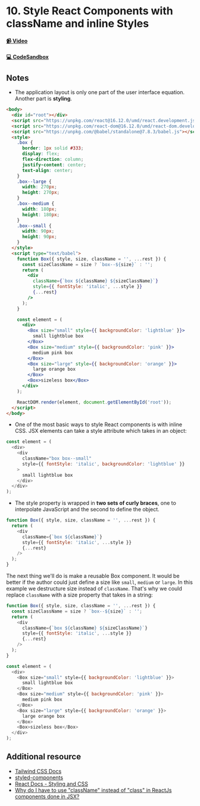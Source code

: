 # 10. Style React Components with className and inline Styles

#### [📹 Video](https://egghead.io/lessons/react-v2-10-style-react-components-with-classname-and-inline-styles?pl=a-beginners-guide-to-react-v2-6c4d)

#### [💻 CodeSandbox](https://codesandbox.io/s/github/kentcdodds/beginners-guide-to-react/tree/codesandbox/10-styling?from-embed)

## Notes

- The application layout is only one part of the user interface equation. Another part is **styling**.

```html
<body>
  <div id="root"></div>
  <script src="https://unpkg.com/react@16.12.0/umd/react.development.js"></script>
  <script src="https://unpkg.com/react-dom@16.12.0/umd/react-dom.development.js"></script>
  <script src="https://unpkg.com/@babel/standalone@7.8.3/babel.js"></script>
  <style>
    .box {
      border: 1px solid #333;
      display: flex;
      flex-direction: column;
      justify-content: center;
      text-align: center;
    }
    .box--large {
      width: 270px;
      height: 270px;
    }
    .box--medium {
      width: 180px;
      height: 180px;
    }
    .box--small {
      width: 90px;
      height: 90px;
    }
  </style>
  <script type="text/babel">
    function Box({ style, size, className = '', ...rest }) {
      const sizeClassName = size ? `box--${size}` : '';
      return (
        <div
          className={`box ${className} ${sizeClassName}`}
          style={{ fontStyle: 'italic', ...style }}
          {...rest}
        />
      );
    }

    const element = (
      <div>
        <Box size="small" style={{ backgroundColor: 'lightblue' }}>
          small lightblue box
        </Box>
        <Box size="medium" style={{ backgroundColor: 'pink' }}>
          medium pink box
        </Box>
        <Box size="large" style={{ backgroundColor: 'orange' }}>
          large orange box
        </Box>
        <Box>sizeless box</Box>
      </div>
    );

    ReactDOM.render(element, document.getElementById('root'));
  </script>
</body>
```

- One of the most basic ways to style React components is with inline CSS. JSX elements can take a style attribute which takes in an object:

```js
const element = (
  <div>
    <div
      className="box box--small"
      style={{ fontStyle: 'italic', backgroundColor: 'lightblue' }}
    >
      small lightblue box
    </div>
  </div>
);
```

- The style property is wrapped in **two sets of curly braces**, one to interpolate JavaScript and the second to define the object.

```js
function Box({ style, size, className = '', ...rest }) {
  return (
    <div
      className={`box ${className}`}
      style={{ fontStyle: 'italic', ...style }}
      {...rest}
    />
  );
}
```

The next thing we'll do is make a reusable Box component. It would be better if the author could just define a size like `small`, `medium` or `large`. In this example we destructure size instead of `className`. That's why we could replace `className` with a size property that takes in a string:

```js
function Box({ style, size, className = '', ...rest }) {
  const sizeClassName = size ? `box--${size}` : '';
  return (
    <div
      className={`box ${className} ${sizeClassName}`}
      style={{ fontStyle: 'italic', ...style }}
      {...rest}
    />
  );
}

const element = (
  <div>
    <Box size="small" style={{ backgroundColor: 'lightblue' }}>
      small lightblue box
    </Box>
    <Box size="medium" style={{ backgroundColor: 'pink' }}>
      medium pink box
    </Box>
    <Box size="large" style={{ backgroundColor: 'orange' }}>
      large orange box
    </Box>
    <Box>sizeless box</Box>
  </div>
);
```

## Additional resource

- [Tailwind CSS Docs](https://tailwindcss.com)
- [styled-components](https://github.com/styled-components/styled-components)
- [React Docs - Styling and CSS](https://reactjs.org/docs/faq-styling.html)
- [Why do I have to use "className" instead of "class" in ReactJs components done in JSX?](https://www.quora.com/Why-do-I-have-to-use-className-instead-of-class-in-ReactJs-components-done-in-JSX-JSX-is-preprocessed-so-shouldnt-that-conversion-happen-when-JSX-is-converted-to-JavaScript)
